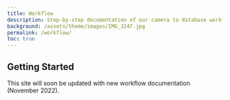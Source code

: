 ```yaml
---
title: Workflow
description: Step-by-step documentation of our camera to database workflo.
background: /assets/theme/images/IMG_3247.jpg
permalink: /workflow/
toc: true
---
```


## Getting Started

This site will soon be updated with new workflow documentation (November 2022).
